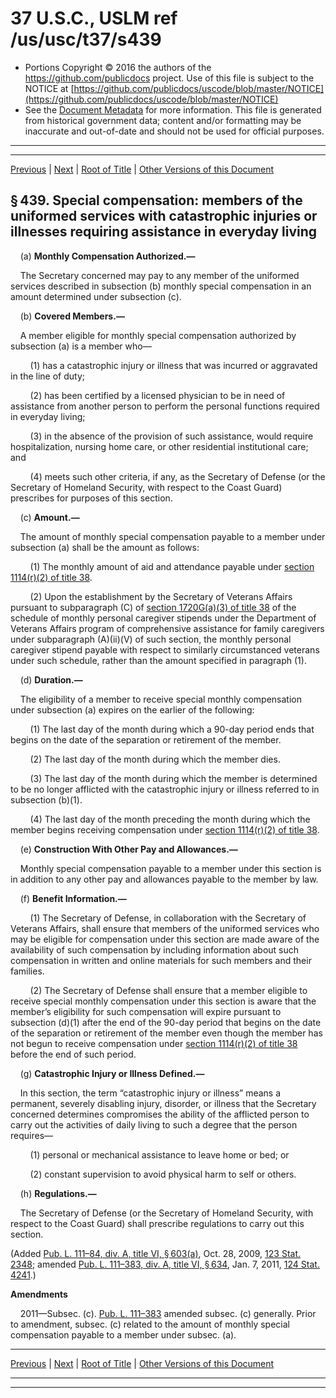 ---
---

# 37 U.S.C., USLM ref /us/usc/t37/s439

* Portions Copyright © 2016 the authors of the https://github.com/publicdocs project.
  Use of this file is subject to the NOTICE at [https://github.com/publicdocs/uscode/blob/master/NOTICE](https://github.com/publicdocs/uscode/blob/master/NOTICE)
* See the [Document Metadata](././../../../..//README.md) for more information.
  This file is generated from historical government data; content and/or formatting may be inaccurate and out-of-date and should not be used for official purposes.

----------
----------

[Previous](./../../../..//us/usc/t37/ch7/m__us_usc_t37_s438.md) | [Next](./../../../..//us/usc/t37/ch8/m__us_usc_t37_ch8.md) | [Root of Title](./../../../../) | [Other Versions of this Document](https://publicdocs.github.io/go/links?ns=uslm&ref=%2Fus%2Fusc%2Ft37%2Fs439)

## § 439. Special compensation: members of the uniformed services with catastrophic injuries or illnesses requiring assistance in everyday living

    (a) __Monthly Compensation Authorized.—__ 

    The Secretary concerned may pay to any member of the uniformed services described in subsection (b) monthly special compensation in an amount determined under subsection (c).

    (b) __Covered Members.—__ 

    A member eligible for monthly special compensation authorized by subsection (a) is a member who—

        (1) has a catastrophic injury or illness that was incurred or aggravated in the line of duty;

        (2) has been certified by a licensed physician to be in need of assistance from another person to perform the personal functions required in everyday living;

        (3) in the absence of the provision of such assistance, would require hospitalization, nursing home care, or other residential institutional care; and

        (4) meets such other criteria, if any, as the Secretary of Defense (or the Secretary of Homeland Security, with respect to the Coast Guard) prescribes for purposes of this section.

    (c) __Amount.—__ 

    The amount of monthly special compensation payable to a member under subsection (a) shall be the amount as follows:

        (1) The monthly amount of aid and attendance payable under [section 1114(r)(2) of title 38][/us/usc/t38/s1114/r/2].

        (2) Upon the establishment by the Secretary of Veterans Affairs pursuant to subparagraph (C) of [section 1720G(a)(3) of title 38][/us/usc/t38/s1720G/a/3] of the schedule of monthly personal caregiver stipends under the Department of Veterans Affairs program of comprehensive assistance for family caregivers under subparagraph (A)(ii)(V) of such section, the monthly personal caregiver stipend payable with respect to similarly circumstanced veterans under such schedule, rather than the amount specified in paragraph (1).

    (d) __Duration.—__ 

    The eligibility of a member to receive special monthly compensation under subsection (a) expires on the earlier of the following:

        (1) The last day of the month during which a 90-day period ends that begins on the date of the separation or retirement of the member.

        (2) The last day of the month during which the member dies.

        (3) The last day of the month during which the member is determined to be no longer afflicted with the catastrophic injury or illness referred to in subsection (b)(1).

        (4) The last day of the month preceding the month during which the member begins receiving compensation under [section 1114(r)(2) of title 38][/us/usc/t38/s1114/r/2].

    (e) __Construction With Other Pay and Allowances.—__ 

    Monthly special compensation payable to a member under this section is in addition to any other pay and allowances payable to the member by law.

    (f) __Benefit Information.—__ 

        (1) The Secretary of Defense, in collaboration with the Secretary of Veterans Affairs, shall ensure that members of the uniformed services who may be eligible for compensation under this section are made aware of the availability of such compensation by including information about such compensation in written and online materials for such members and their families.

        (2) The Secretary of Defense shall ensure that a member eligible to receive special monthly compensation under this section is aware that the member’s eligibility for such compensation will expire pursuant to subsection (d)(1) after the end of the 90-day period that begins on the date of the separation or retirement of the member even though the member has not begun to receive compensation under [section 1114(r)(2) of title 38][/us/usc/t38/s1114/r/2] before the end of such period.

    (g) __Catastrophic Injury or Illness Defined.—__ 

    In this section, the term “catastrophic injury or illness” means a permanent, severely disabling injury, disorder, or illness that the Secretary concerned determines compromises the ability of the afflicted person to carry out the activities of daily living to such a degree that the person requires—

        (1) personal or mechanical assistance to leave home or bed; or

        (2) constant supervision to avoid physical harm to self or others.

    (h) __Regulations.—__ 

    The Secretary of Defense (or the Secretary of Homeland Security, with respect to the Coast Guard) shall prescribe regulations to carry out this section.

(Added [Pub. L. 111–84, div. A, title VI, § 603(a)][/us/pl/111/84/s603/a], Oct. 28, 2009, [123 Stat. 2348][/us/stat/123/2348]; amended [Pub. L. 111–383, div. A, title VI, § 634][/us/pl/111/383/s634], Jan. 7, 2011, [124 Stat. 4241][/us/stat/124/4241].)

 __Amendments__ 

    2011—Subsec. (c). [Pub. L. 111–383][/us/pl/111/383] amended subsec. (c) generally. Prior to amendment, subsec. (c) related to the amount of monthly special compensation payable to a member under subsec. (a).

----------

[Previous](./../../../..//us/usc/t37/ch7/m__us_usc_t37_s438.md) | [Next](./../../../..//us/usc/t37/ch8/m__us_usc_t37_ch8.md) | [Root of Title](./../../../../) | [Other Versions of this Document](https://publicdocs.github.io/go/links?ns=uslm&ref=%2Fus%2Fusc%2Ft37%2Fs439)

----------
----------

[/us/usc/t38/s1114/r/2]: https://publicdocs.github.io/go/links?ns=uslm&ref=%2Fus%2Fusc%2Ft38%2Fs1114%2Fr%2F2
[/us/usc/t38/s1720G/a/3]: https://publicdocs.github.io/go/links?ns=uslm&ref=%2Fus%2Fusc%2Ft38%2Fs1720G%2Fa%2F3
[/us/usc/t38/s1114/r/2]: https://publicdocs.github.io/go/links?ns=uslm&ref=%2Fus%2Fusc%2Ft38%2Fs1114%2Fr%2F2
[/us/usc/t38/s1114/r/2]: https://publicdocs.github.io/go/links?ns=uslm&ref=%2Fus%2Fusc%2Ft38%2Fs1114%2Fr%2F2
[/us/pl/111/84/s603/a]: https://publicdocs.github.io/go/links?ns=uslm&ref=%2Fus%2Fpl%2F111%2F84%2Fs603%2Fa
[/us/stat/123/2348]: https://publicdocs.github.io/go/links?ns=uslm&ref=%2Fus%2Fstat%2F123%2F2348
[/us/pl/111/383/s634]: https://publicdocs.github.io/go/links?ns=uslm&ref=%2Fus%2Fpl%2F111%2F383%2Fs634
[/us/stat/124/4241]: https://publicdocs.github.io/go/links?ns=uslm&ref=%2Fus%2Fstat%2F124%2F4241
[/us/pl/111/383]: https://publicdocs.github.io/go/links?ns=uslm&ref=%2Fus%2Fpl%2F111%2F383


